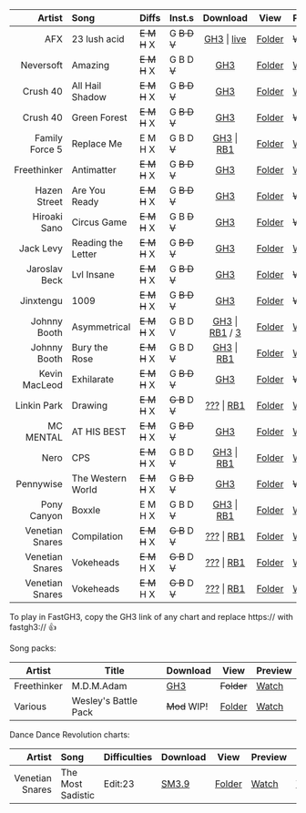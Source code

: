 | Artist           | Song               | Diffs                | Inst.s                  | Download                                                                                                                                                                                                                                 | View                                                  | Preview                                              |
|-----------------:|:-------------------|----------------------|-------------------------|:----------------------------------------------------------------------------------------------------------------------------------------------------------------------------------------------------------------------------------------:|-------------------------------------------------------|------------------------------------------------------|
| AFX              | 23 lush acid       |  ~~E    M    H~~  X  |   G   ~~B     D     V~~ | [GH3](AFX%20-%2023%20lush%20acid/download.zip?raw=true)                         \| [live](AFX%20-%2023%20lush%20acid/live/download.zip?raw=true)                                                                                         | [Folder](AFX%20-%2023%20lush%20acid)                  | ~~Watch~~                                            |
| Neversoft        | Amazing            |  ~~E    M    H~~  X  |   G     B     D   ~~V~~ | [GH3](Amazing/download.zip?raw=true)                                                                                                                                                                                                     | [Folder](Amazing)                                     | [Watch](https://www.youtube.com/watch?v=IPNdAeYrDQ4) |
| Crush 40         | All Hail Shadow    |  ~~E    M    H~~  X  |   G   ~~B     D     V~~ | [GH3](Crush%2040%20-%20All%20Hail%20Shadow/download.zip?raw=true)                                                                                                                                                                        | [Folder](Crush%2040%20-%20All%20Hail%20Shadow)        | [Watch](https://www.youtube.com/watch?v=2C2t_Anr0K8) |
| Crush 40         | Green Forest       |  ~~E    M    H~~  X  |   G   ~~B     D     V~~ | [GH3](Crush%2040%20-%20Won't%20Stop%20Just%20Go/download.zip?raw=true)                                                                                                                                                                   | [Folder](Crush%2040%20-%20Won't%20Stop%20Just%20Go)   | ~~Watch~~                                            |
| Family Force 5   | Replace Me         |    E    M    H    X  |   G     B     D   ~~V~~ | [GH3](Family%20Force%205%20-%20Replace%20Me/download.zip?raw=true)              \| [RB1](Family%20Force%205%20-%20Replace%20Me/RBN/download.zip?raw=true)                                                                                | [Folder](Family%20Force%205%20-%20Replace%20Me)       | [Watch](https://www.youtube.com/watch?v=c8gSZnI8e6U) |
| Freethinker      | Antimatter         |  ~~E    M    H~~  X  |   G   ~~B     D     V~~ | [GH3](Freethinker%20-%20Antimatter/download.zip?raw=true)                                                                                                                                                                                | [Folder](Freethinker%20-%20Antimatter)                | [Watch](https://www.youtube.com/watch?v=b7A6JwNphVU) |
| Hazen Street     | Are You Ready      |  ~~E    M    H~~  X  |   G   ~~B     D     V~~ | [GH3](Hazen%20Street%20-%20Are%20You%20Ready/download.zip?raw=true)                                                                                                                                                                      | [Folder](Hazen%20Street%20-%20Are%20You%20Ready)      | ~~Watch~~                                            |
| Hiroaki Sano     | Circus Game        |  ~~E    M    H~~  X  |   G     B   ~~D     V~~ | [GH3](Hiroaki%20Sano%20-%20Circus%20Game/download.zip?raw=true)                                                                                                                                                                          | [Folder](Hiroaki%20Sano%20-%20Circus%20Game)          | ~~Watch~~                                            |
| Jack Levy        | Reading the Letter |  ~~E    M    H~~  X  |   G   ~~B     D     V~~ | [GH3](Hotel%20Mario%20-%20Reading%20the%20Letter/download.zip?raw=true)                                                                                                                                                                  | [Folder](Hotel%20Mario%20-%20Reading%20the%20Letter)  | [Watch](https://www.youtube.com/watch?v=xtOhAE0F6lc) |
| Jaroslav Beck    | Lvl Insane         |  ~~E    M    H~~  X  |   G   ~~B     D     V~~ | [GH3](Jaroslav%20Beck%20-%20Lvl%20Insane/download.zip?raw=true)                                                                                                                                                                          | [Folder](Jaroslav%20Beck%20-%20Lvl%20Insane)          | ~~Watch~~                                            |
| Jinxtengu        | 1009               |  ~~E    M    H~~  X  |   G   ~~B     D     V~~ | [GH3](Jinxtengu%20-%201009/download.zip?raw=true)                                                                                                                                                                                        | [Folder](Jinxtengu%20-%201009)                        | ~~Watch~~                                            |
| Johnny Booth     | Asymmetrical       |  ~~E    M    H~~  X  |   G     B     D     V   | [GH3](Johnny%20Booth%20-%20Asymmetrical/download.zip?raw=true)                  \| [RB1](Johnny%20Booth%20-%20Asymmetrical/RBN/download.zip?raw=true)        \/ [3](Johnny%20Booth%20-%20Asymmetrical/RBN/RB3/asym_rb3con?raw=true)      | [Folder](Johnny%20Booth%20-%20Asymmetrical)           | [Watch](https://www.youtube.com/watch?v=L9x-02JdrCI) |
| Johnny Booth     | Bury the Rose      |  ~~E    M    H~~  X  |   G     B     D   ~~V~~ | [GH3](Johnny%20Booth%20-%20Bury%20the%20Rose/download.zip?raw=true)             \| [RB1](Johnny%20Booth%20-%20Bury%20the%20Rose/RBN/download.zip?raw=true)                                                                               | [Folder](Johnny%20Booth%20-%20Bury%20the%20Rose)      | [Watch](https://www.youtube.com/watch?v=tEwbZxRsfl8) |
| Kevin MacLeod    | Exhilarate         |  ~~E    M    H~~  X  |   G   ~~B     D     V~~ | [GH3](Kevin%20MacLeod%20-%20Exhilarate/download.zip?raw=true)                                                                                                                                                                            | [Folder](Kevin%20MacLeod%20-%20Exhilarate)            | ~~Watch~~                                            |
| Linkin Park      | Drawing            |  ~~E    M    H~~  X  | ~~G     B~~   D   ~~V~~ | [???](Linkin%20Park%20-%20Drawing/download.zip?raw=true)                        \| [RB1](Linkin%20Park%20-%20Drawing/RBN.zip?raw=true)                                                                                                   | [Folder](Linkin%20Park%20-%20Drawing)                 | [Watch](https://www.youtube.com/watch?v=Lwmdy9SHaks) |
| MC MENTAL        | AT HIS BEST        |  ~~E    M    H~~  X  |   G   ~~B     D     V~~ | [GH3](MC%20MENTAL%20AT%20HIS%20BEST/download.zip?raw=true)                                                                                                                                                                               | [Folder](MC%20MENTAL%20AT%20HIS%20BEST)               | [Watch](https://www.youtube.com/watch?v=BLPCrlugpno) |
| Nero             | CPS                |  ~~E    M    H~~  X  |   G     B     D   ~~V~~ | [GH3](Nero%20-%20CPS/download.zip?raw=true)                                     \| [RB1](Nero%20-%20CPS/RBN/download.zip?raw=true)                                                                                                       | [Folder](Nero%20-%20CPS)                              | [Watch](https://www.youtube.com/watch?v=FXhaZLb7dPA) |
| Pennywise        | The Western World  |  ~~E    M    H~~  X  |   G   ~~B     D     V~~ | [GH3](Pennywise%20-%20The%20Western%20World/download.zip?raw=true)                                                                                                                                                                       | [Folder](Pennywise%20-%20The%20Western%20World)       | ~~Watch~~                                            |
| Pony Canyon      | Boxxle             |    E    M    H    X  |   G     B     D   ~~V~~ | [GH3](Pony%20Canyon%20-%20Boxxle/download.zip?raw=true)                         \| [RB1](Pony%20Canyon%20-%20Boxxle/RBN/download.zip?raw=true)                                                                                           | [Folder](Pony%20Canyon%20-%20Boxxle)                  | [Watch](https://www.youtube.com/watch?v=Hz-YbfT_WY0) |
| Venetian Snares  | Compilation        |  ~~E    M    H~~  X  | ~~G     B~~   D   ~~V~~ | [???](Venetian%20Snares%20-%20Compilation/download.zip?raw=true)                \| [RB1](Venetian%20Snares%20-%20Compilation/RBN.zip?raw=true)                                                                                           | [Folder](Venetian%20Snares%20-%20Compilation)         | [Watch](https://www.youtube.com/watch?v=coA5jLmiSig) |
| Venetian Snares  | Vokeheads          |  ~~E    M~~  H    X  | ~~G     B~~   D   ~~V~~ | [???](Venetian%20Snares%20-%20Vokeheads/download.zip?raw=true)                  \| [RB1](Venetian%20Snares%20-%20Vokeheads/RBN.zip?raw=true)                                                                                             | [Folder](Venetian%20Snares%20-%20Vokeheads)           | [Watch](https://www.youtube.com/watch?v=5ORVmLbdm1s) |
| Venetian Snares  | Vokeheads          |  ~~E    M~~  H    X  | ~~G     B~~   D   ~~V~~ | [???](Venetian%20Snares%20-%20Szycag/download.zip?raw=true)                     \| [RB1](Venetian%20Snares%20-%20Szycag/RBN.zip?raw=true)                                                                                                | [Folder](Venetian%20Snares%20-%20Szycag)              | [Watch](https://www.youtube.com/watch?v=ODABSRypO9Q) |

To play in FastGH3, copy the GH3 link of any chart and replace https:// with fastgh3:// :thumbsup:

Song packs:

| Artist           | Title                  | Download                                                                             | View                                      | Preview                                                                           |
|------------------|------------------------|--------------------------------------------------------------------------------------|-------------------------------------------|-----------------------------------------------------------------------------------|
| Freethinker      | M.D.M.Adam             | [GH3](https://drive.google.com/uc?id=1bZ5DoGUn97XQQbIoijj4OK4-r47jq_tW)              |~~Folder~~                                 | [Watch](https://www.youtube.com/playlist?list=PLY98cQxGyvx2HHn1v-6ApRCj7O1HO8I6t) |
| Various          | Wesley's Battle Pack   | ~~Mod~~ WIP!                                                                         | [Folder](Battle%20Pack)                   | [Watch](https://www.youtube.com/watch?v=f7xCzulCrUY)                              |

<!--[Dance Dance Revolution charts](_DDR)-->
Dance Dance Revolution charts:

| Artist           | Song               | Difficulties                                        | Download                                                                                                                | View                                      | Preview                                              | ZIv                                                                              |
|-----------------:|:-------------------|-----------------------------------------------------|-------------------------------------------------------------------------------------------------------------------------|-------------------------------------------|------------------------------------------------------|----------------------------------------------------------------------------------|
| Venetian Snares  | The Most Sadistic  | Edit:23                                             | [SM3.9](_DDR/The%20Most%20Sadistic/download.zip?raw=true)                                                               | [Folder](_DDR/The%20Most%20Sadistic)      |  [Watch](https://youtube.com/watch?v=KEYdVG_Uj0k)    |  [View](https://zenius-i-vanisher.com/v5.2/viewsimfile.php?simfileid=41281)      |

